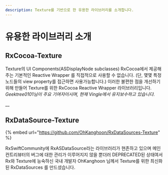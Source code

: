 ```yaml
---
description: Texture를 기반으로 한 유용한 라이브러리를 소개합니다.
---
```


# 유용한 라이브러리 소개

##  RxCocoa-Texture

>

Texture의 UI Components\(ASDisplayNode subclasses\) RxCocoa에서 제공해주는 기본적인 Reactive Wrapper 를 직접적으로 사용할 수 없습니다. \(단, 몇몇 특정 노드들의 view property를 접근하면 사용가능합니다.\) 이러한 불편한 점을  개선하기 위해 만들어 Texture를 위한 RxCocoa Reactive Wrapper 라이브러리입니다. _Geektree0101님이 주요 기여자이시며, 현재 Vingle에서 유지보수하고 있습니다._

\_\_

## RxDataSource-Texture

{% embed url="https://github.com/OhKanghoon/RxDataSources-Texture" %}

RxSwiftCommunity에 RxASDataSource라는 라이브러리가 현존하고 있으며 메인 컨트리뷰터의 버그에 대한 관리가 이루어지지 않을 뿐더러 DEPRECATED된 상태여서 Rx와 Texture에 능숙하신 국내 개발자 OhKanghoon 님께서 Texture를 위한 최신화된 RxDataSources 를 만드셨습니다. 

